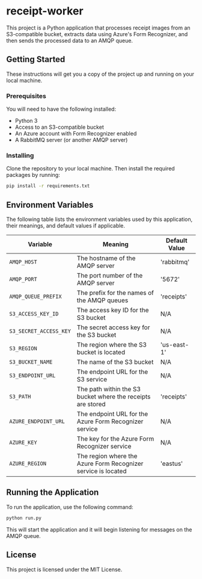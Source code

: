 # receipt-worker

This project is a Python application that processes receipt images from an S3-compatible bucket, extracts data using Azure's Form Recognizer, and then sends the processed data to an AMQP queue.

## Getting Started

These instructions will get you a copy of the project up and running on your local machine.

### Prerequisites

You will need to have the following installed:

- Python 3
- Access to an S3-compatible bucket
- An Azure account with Form Recognizer enabled
- A RabbitMQ server (or another AMQP server)

### Installing

Clone the repository to your local machine. Then install the required packages by running:

```bash
pip install -r requirements.txt
```

## Environment Variables

The following table lists the environment variables used by this application, their meanings, and default values if applicable.

| Variable | Meaning | Default Value |
| --- | --- | --- |
| `AMQP_HOST` | The hostname of the AMQP server | 'rabbitmq' |
| `AMQP_PORT` | The port number of the AMQP server | '5672' |
| `AMQP_QUEUE_PREFIX` | The prefix for the names of the AMQP queues | 'receipts' |
| `S3_ACCESS_KEY_ID` | The access key ID for the S3 bucket | N/A |
| `S3_SECRET_ACCESS_KEY` | The secret access key for the S3 bucket | N/A |
| `S3_REGION` | The region where the S3 bucket is located | 'us-east-1' |
| `S3_BUCKET_NAME` | The name of the S3 bucket | N/A |
| `S3_ENDPOINT_URL` | The endpoint URL for the S3 service | N/A |
| `S3_PATH` | The path within the S3 bucket where the receipts are stored | 'receipts' |
| `AZURE_ENDPOINT_URL` | The endpoint URL for the Azure Form Recognizer service | N/A |
| `AZURE_KEY` | The key for the Azure Form Recognizer service | N/A |
| `AZURE_REGION` | The region where the Azure Form Recognizer service is located | 'eastus' |

## Running the Application

To run the application, use the following command:

```bash
python run.py
```

This will start the application and it will begin listening for messages on the AMQP queue.

## License

This project is licensed under the MIT License.
